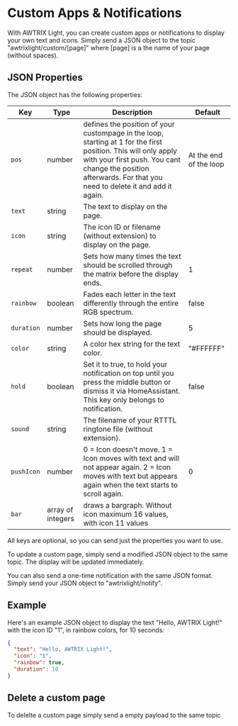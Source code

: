 # Custom Apps & Notifications

With AWTRIX Light, you can create custom apps or notifications to display your own text and icons.
Simply send a JSON object to the topic "awtrixlight/custom/[page]" where [page] is a the name of your page (without spaces).

## JSON Properties

The JSON object has the following properties:

| Key | Type | Description | Default |
| --- | ---- | ----------- | ------- |
| `pos` | number | defines the position of your custompage in the loop, starting at 1 for the first position. This will only apply with your first push. You cant change the position afterwards. For that you need to delete it and add it again. | At the end of the loop |
| `text` | string | The text to display on the page. | |
| `icon` | string | The icon ID or filename (without extension) to display on the page. | |
| `repeat` | number | Sets how many times the text should be scrolled through the matrix before the display ends. | 1 |
| `rainbow` | boolean | Fades each letter in the text differently through the entire RGB spectrum. | false |
| `duration` | number | Sets how long the page should be displayed. | 5 |
| `color` | string | A color hex string for the text color. | "#FFFFFF" |
| `hold` | boolean | Set it to true, to hold your notification on top until you press the middle button or dismiss it via HomeAssistant. This key only belongs to notification. | false |
| `sound` | string | The filename of your RTTTL ringtone file (without extension). | |
| `pushIcon` | number | 0 = Icon doesn't move. 1 = Icon moves with text and will not appear again. 2 = Icon moves with text but appears again when the text starts to scroll again. | 0 |
| `bar` | array of integers | draws a bargraph. Without icon maximum 16 values, with icon 11 values |  |


All keys are optional, so you can send just the properties you want to use.

To update a custom page, simply send a modified JSON object to the same topic. The display will be updated immediately.

You can also send a one-time notification with the same JSON format. Simply send your JSON object to "awtrixlight/notify".

## Example

Here's an example JSON object to display the text "Hello, AWTRIX Light!" with the icon ID "1", in rainbow colors, for 10 seconds:

```json
{
  "text": "Hello, AWTRIX Light!",
  "icon": "1",
  "rainbow": true,
  "duration": 10
}
```

## Delete a custom page
To delelte a custom page simply send a empty payload to the same topic
